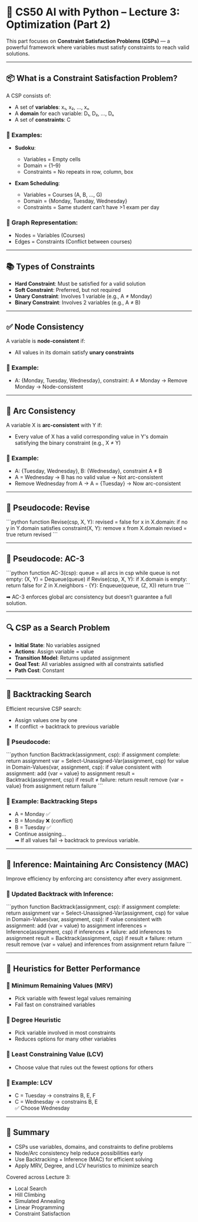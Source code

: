 # 🤖 CS50 AI with Python – Lecture 3: Optimization (Part 2)

This part focuses on **Constraint Satisfaction Problems (CSPs)** — a powerful framework where variables must satisfy constraints to reach valid solutions.

---

## 📦 What is a Constraint Satisfaction Problem?

A CSP consists of:
- A set of **variables**: x₁, x₂, ..., xₙ
- A **domain** for each variable: D₁, D₂, ..., Dₙ
- A set of **constraints**: C

### 🎲 Examples:
- **Sudoku**:
  - Variables = Empty cells
  - Domain = {1–9}
  - Constraints = No repeats in row, column, box

- **Exam Scheduling**:
  - Variables = Courses (A, B, ..., G)
  - Domain = {Monday, Tuesday, Wednesday}
  - Constraints = Same student can’t have >1 exam per day

### 🧩 Graph Representation:
- Nodes = Variables (Courses)
- Edges = Constraints (Conflict between courses)

---

## 📚 Types of Constraints

- **Hard Constraint**: Must be satisfied for a valid solution
- **Soft Constraint**: Preferred, but not required
- **Unary Constraint**: Involves 1 variable (e.g., A ≠ Monday)
- **Binary Constraint**: Involves 2 variables (e.g., A ≠ B)

---

## ✅ Node Consistency

A variable is **node-consistent** if:
- All values in its domain satisfy **unary constraints**

### 🧠 Example:
- A: {Monday, Tuesday, Wednesday}, constraint: A ≠ Monday → Remove Monday → Node-consistent

---

## 🔁 Arc Consistency

A variable X is **arc-consistent** with Y if:
- Every value of X has a valid corresponding value in Y's domain satisfying the binary constraint (e.g., X ≠ Y)

### 🧠 Example:
- A: {Tuesday, Wednesday}, B: {Wednesday}, constraint A ≠ B
- A = Wednesday → B has no valid value → Not arc-consistent
- Remove Wednesday from A → A = {Tuesday} → Now arc-consistent

---

## 🧮 Pseudocode: Revise

\```python
function Revise(csp, X, Y):
    revised = false
    for x in X.domain:
        if no y in Y.domain satisfies constraint(X, Y):
            remove x from X.domain
            revised = true
    return revised
\```

---

## 🧮 Pseudocode: AC-3

\```python
function AC-3(csp):
    queue = all arcs in csp
    while queue is not empty:
        (X, Y) = Dequeue(queue)
        if Revise(csp, X, Y):
            if X.domain is empty:
                return false
            for Z in X.neighbors - {Y}:
                Enqueue(queue, (Z, X))
    return true
\```

➡ AC-3 enforces global arc consistency but doesn’t guarantee a full solution.

---

## 🔍 CSP as a Search Problem

- **Initial State**: No variables assigned  
- **Actions**: Assign variable = value  
- **Transition Model**: Returns updated assignment  
- **Goal Test**: All variables assigned with all constraints satisfied  
- **Path Cost**: Constant

---

## 🔁 Backtracking Search

Efficient recursive CSP search:

- Assign values one by one  
- If conflict → backtrack to previous variable

### 🔧 Pseudocode:

\```python
function Backtrack(assignment, csp):
    if assignment complete:
        return assignment
    var = Select-Unassigned-Var(assignment, csp)
    for value in Domain-Values(var, assignment, csp):
        if value consistent with assignment:
            add {var = value} to assignment
            result = Backtrack(assignment, csp)
            if result ≠ failure:
                return result
            remove {var = value} from assignment
    return failure
\```

### 🧠 Example: Backtracking Steps

- A = Monday ✅  
- B = Monday ❌ (conflict)  
- B = Tuesday ✅  
- Continue assigning...  
➡ If all values fail → backtrack to previous variable.

---

## 🔄 Inference: Maintaining Arc Consistency (MAC)

Improve efficiency by enforcing arc consistency after every assignment.

### 🔧 Updated Backtrack with Inference:

\```python
function Backtrack(assignment, csp):
    if assignment complete:
        return assignment
    var = Select-Unassigned-Var(assignment, csp)
    for value in Domain-Values(var, assignment, csp):
        if value consistent with assignment:
            add {var = value} to assignment
            inferences = Inference(assignment, csp)
            if inferences ≠ failure:
                add inferences to assignment
                result = Backtrack(assignment, csp)
                if result ≠ failure:
                    return result
            remove {var = value} and inferences from assignment
    return failure
\```

---

## 🧠 Heuristics for Better Performance

### 🎯 Minimum Remaining Values (MRV)
- Pick variable with fewest legal values remaining  
- Fail fast on constrained variables

### 📶 Degree Heuristic
- Pick variable involved in most constraints  
- Reduces options for many other variables

### 🧩 Least Constraining Value (LCV)
- Choose value that rules out the fewest options for others

### 🧠 Example: LCV
- C = Tuesday → constrains B, E, F  
- C = Wednesday → constrains B, E  
✅ Choose Wednesday

---

## 📌 Summary

- CSPs use variables, domains, and constraints to define problems  
- Node/Arc consistency help reduce possibilities early  
- Use Backtracking + Inference (MAC) for efficient solving  
- Apply MRV, Degree, and LCV heuristics to minimize search  

Covered across Lecture 3:
- Local Search  
- Hill Climbing  
- Simulated Annealing  
- Linear Programming  
- Constraint Satisfaction
